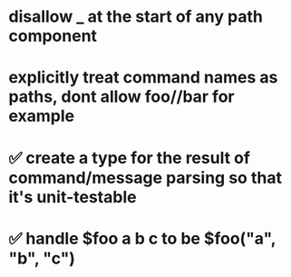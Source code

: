 # disallow _ at the start of any path component

# explicitly treat command names as paths, dont allow foo//bar for example

# ✅ create a type for the result of command/message parsing so that it's unit-testable

# ✅ handle $foo a b c to be $foo("a", "b", "c")